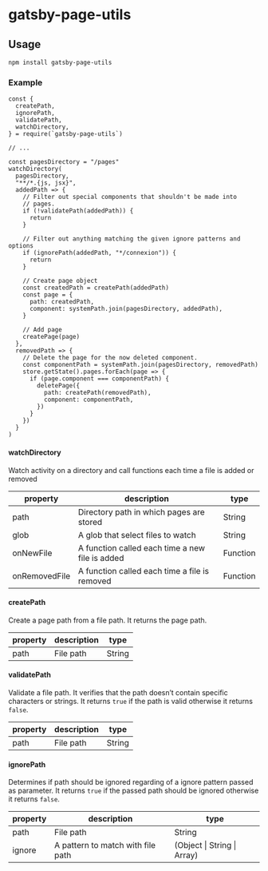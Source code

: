 gatsby-page-utils
=================

Usage
-----

    npm install gatsby-page-utils

### Example

    const {
      createPath,
      ignorePath,
      validatePath,
      watchDirectory,
    } = require(`gatsby-page-utils`)

    // ...

    const pagesDirectory = "/pages"
    watchDirectory(
      pagesDirectory,
      "**/*.{js, jsx}",
      addedPath => {
        // Filter out special components that shouldn't be made into
        // pages.
        if (!validatePath(addedPath)) {
          return
        }

        // Filter out anything matching the given ignore patterns and options
        if (ignorePath(addedPath, "*/connexion")) {
          return
        }

        // Create page object
        const createdPath = createPath(addedPath)
        const page = {
          path: createdPath,
          component: systemPath.join(pagesDirectory, addedPath),
        }

        // Add page
        createPage(page)
      },
      removedPath => {
        // Delete the page for the now deleted component.
        const componentPath = systemPath.join(pagesDirectory, removedPath)
        store.getState().pages.forEach(page => {
          if (page.component === componentPath) {
            deletePage({
              path: createPath(removedPath),
              component: componentPath,
            })
          }
        })
      }
    )

#### watchDirectory

Watch activity on a directory and call functions each time a file is added or removed

<table><thead><tr class="header"><th>property</th><th>description</th><th>type</th></tr></thead><tbody><tr class="odd"><td>path</td><td>Directory path in which pages are stored</td><td>String</td></tr><tr class="even"><td>glob</td><td>A glob that select files to watch</td><td>String</td></tr><tr class="odd"><td>onNewFile</td><td>A function called each time a new file is added</td><td>Function</td></tr><tr class="even"><td>onRemovedFile</td><td>A function called each time a file is removed</td><td>Function</td></tr></tbody></table>

#### createPath

Create a page path from a file path. It returns the page path.

<table><thead><tr class="header"><th>property</th><th>description</th><th>type</th></tr></thead><tbody><tr class="odd"><td>path</td><td>File path</td><td>String</td></tr></tbody></table>

#### validatePath

Validate a file path. It verifies that the path doesn’t contain specific characters or strings. It returns `true` if the path is valid otherwise it returns `false`.

<table><thead><tr class="header"><th>property</th><th>description</th><th>type</th></tr></thead><tbody><tr class="odd"><td>path</td><td>File path</td><td>String</td></tr></tbody></table>

#### ignorePath

Determines if path should be ignored regarding of a ignore pattern passed as parameter. It returns `true` if the passed path should be ignored otherwise it returns `false`.

<table><thead><tr class="header"><th>property</th><th>description</th><th>type</th></tr></thead><tbody><tr class="odd"><td>path</td><td>File path</td><td>String</td></tr><tr class="even"><td>ignore</td><td>A pattern to match with file path</td><td>(Object | String | Array)</td></tr></tbody></table>
